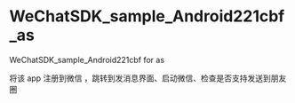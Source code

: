 # WeChatSDK_sample_Android221cbf_as
WeChatSDK_sample_Android221cbf for as

将该 app 注册到微信 ，跳转到发消息界面、启动微信、检查是否支持发送到朋友圈 

